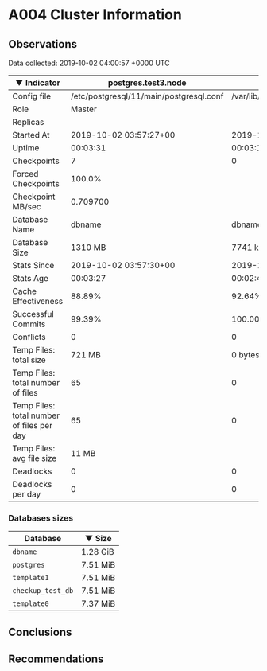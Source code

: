 # A004 Cluster Information #

## Observations ##
Data collected: 2019-10-02 04:00:57 +0000 UTC  

|&#9660;&nbsp;Indicator | postgres.test3.node | postgres.test1.node | postgres.test2.node |
|--------|-------|-------- |-------- |
|Config file |/etc/postgresql/11/main/postgresql.conf|/var/lib/postgresql/11/data1/postgresql.conf|/var/lib/postgresql/11/data2/postgresql.conf|
|Role |Master|<no value>|<no value>|
|Replicas ||<no value>|<no value>|
|Started At |2019-10-02&nbsp;03:57:27+00|2019-10-02 03:57:35+00|2019-10-02 03:57:40+00|
|Uptime |00:03:31|00:03:11|00:03:12|
|Checkpoints |7|0|0|
|Forced Checkpoints |100.0%|<no value>|<no value>|
|Checkpoint MB/sec |0.709700|<no value>|<no value>|
|Database Name |dbname|dbname|dbname|
|Database Size |1310&nbsp;MB|7741 kB|7709 kB|
|Stats Since |2019-10-02&nbsp;03:57:30+00|2019-10-02 03:57:59+00|2019-10-02 03:57:59+00|
|Stats Age |00:03:27|00:02:47|00:02:53|
|Cache Effectiveness |88.89%|92.64%|92.64%|
|Successful Commits |99.39%|100.00%|100.00%|
|Conflicts |0|0|0|
|Temp Files: total size |721&nbsp;MB|0 bytes|0 bytes|
|Temp Files: total number of files |65|0|0|
|Temp Files: total number of files per day |65|0|0|
|Temp Files: avg file size |11&nbsp;MB|<no value>|<no value>|
|Deadlocks |0|0|0|
|Deadlocks per day |0|0|0|


### Databases sizes ###

| Database | &#9660;&nbsp;Size |
|----------|--------|
| `dbname` | 1.28&nbsp;GiB |
| `postgres` | 7.51&nbsp;MiB |
| `template1` | 7.51&nbsp;MiB |
| `checkup_test_db` | 7.51&nbsp;MiB |
| `template0` | 7.37&nbsp;MiB |


## Conclusions ##


## Recommendations ##

